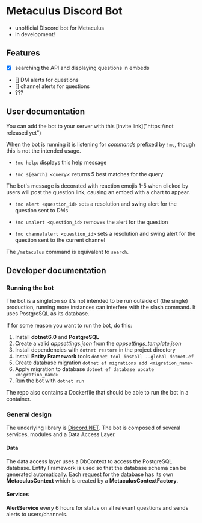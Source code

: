 # Metaculus Discord Bot
- unofficial Discord bot for Metaculus
- in development!


## Features
- [x] searching the API and displaying questions in embeds
- [] DM alerts for questions
- [] channel alerts for questions
- ???

## User documentation
You can add the bot to your server with this [invite link]("https://not released yet")

When the bot is running it is listening for *commands* prefixed by `!mc`, though this is not the intended usage.

- `!mc help`: displays this help message

 
- `!mc s[earch] <query>`: returns 5 best matches for the query

The bot's message is decorated with reaction emojis 1-5 when clicked by users will post the question link, causing an embed with a chart to appear.

- `!mc alert <question_id>` sets a resolution and swing alert for the question sent to DMs
- `!mc unalert <question_id>` removes the alert for the question
 
- `!mc channelalert <question_id>` sets a resolution and swing alert for the question sent to the current channel
 
The `/metaculus` command is equivalent to `search`.



## Developer documentation

### Running the bot
The bot is a singleton so it's not intended to be run outside of (the single) production, running more instances can interfere with the slash command.
It uses PostgreSQL as its database.

If for some reason you want to run the bot, do this:
1. Install **dotnet6.0** and **PostgreSQL**
2. Create a valid *appsettings.json* from the *appsettings_template.json*
3. Install dependencies with `dotnet restore` in the project directory
4. Install **Entity Framework** tools `dotnet tool install --global dotnet-ef`
5. Create database migration `dotnet ef migrations add <migration_name>`
6. Apply migration to database `dotnet ef database update <migration_name>`
7. Run the bot with `dotnet run`

The repo also contains a Dockerfile that should be able to run the bot in a container.

### General design
The underlying library is [Discord.NET](https://discordnet.dev/index.html). The bot is composed of several services, modules and a Data Access Layer. 
#### Data
The data access layer uses a DbContext to access the PostgreSQL database.
Entity Framework is used so that the database schema can be generated automatically. 
Each request for the database has its own **MetaculusContext** which is created by a **MetaculusContextFactory**.

#### Services
**AlertService** every 6 hours for status on all relevant questions and sends alerts to users/channels.